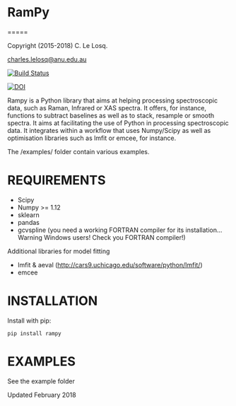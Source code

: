 # RamPy
=====

Copyright (2015-2018) C. Le Losq.

charles.lelosq@anu.edu.au

[![Build Status](https://travis-ci.org/charlesll/rampy.svg?branch=master)](https://travis-ci.org/charlesll/rampy)

[![DOI](https://zenodo.org/badge/DOI/10.5281/zenodo.1168730.svg)](https://doi.org/10.5281/zenodo.1168730)

Rampy is a Python library that aims at helping processing spectroscopic data, such as Raman, Infrared or XAS spectra. It offers, for instance, functions to subtract baselines as well as to stack, resample or smooth spectra. It aims at facilitating the use of Python in processing spectroscopic data. It integrates within a workflow that uses Numpy/Scipy as well as optimisation libraries such as lmfit or emcee, for instance.

The /examples/ folder contain various examples.

# REQUIREMENTS

- Scipy
- Numpy >= 1.12
- sklearn
- pandas
- gcvspline (you need a working FORTRAN compiler for its installation... Warning Windows users! Check you FORTRAN compiler!)

Additional libraries for model fitting

- lmfit & aeval (http://cars9.uchicago.edu/software/python/lmfit/)
- emcee

# INSTALLATION

Install with pip:

	pip install rampy 

# EXAMPLES

See the example folder

Updated February 2018





